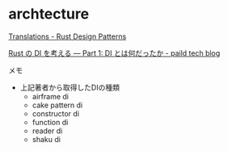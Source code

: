 # archtecture

[Translations - Rust Design Patterns](https://rust-unofficial.github.io/patterns/translations.html)

[Rust の DI を考える — Part 1: DI とは何だったか - paild tech blog](https://techblog.paild.co.jp/entry/2023/03/28/160241)

メモ
- 上記著者から取得したDIの種類
  - airframe di
  - cake pattern di
  - constructor di
  - function di
  - reader di
  - shaku di